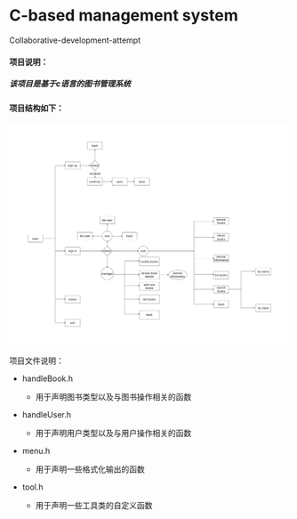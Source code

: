 # C-based management system

Collaborative-development-attempt

#### 项目说明：

##### 	该项目是基于c语言的图书管理系统

#### 	项目结构如下：

![](./doc/img/library_flow_chart.png)

项目文件说明：

- handleBook.h   
  - 用于声明图书类型以及与图书操作相关的函数

- handleUser.h   
  - 用于声明用户类型以及与用户操作相关的函数

- menu.h           
  - 用于声明一些格式化输出的函数
- tool.h                
  - 用于声明一些工具类的自定义函数
  

